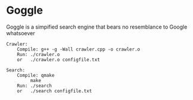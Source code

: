 # Goggle

Goggle is a simpified search engine that bears no resemblance to Google whatsoever

```
Crawler:
	Compile: g++ -g -Wall crawler.cpp -o crawler.o
	Run: ./crawler.o
	or   ./crawler.o configfile.txt

Search:
	Compile: qmake
		 make
	Run: ./search
	or   ./search configfile.txt
```
